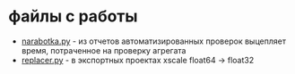 # файлы с работы

- <a href="https://github.com/kuzin-olm/str_work/blob/master/narabotka.py">narabotka.py</a> - из отчетов автоматизированных проверок выцепляет время, потраченное на проверку агрегата
- <a href="https://github.com/kuzin-olm/str_work/blob/master/replacer.py">replacer.py</a> - в экспортных проектах xscale float64 -> float32

